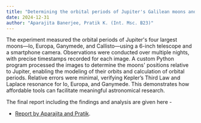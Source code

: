 ```yaml
---
title: "Determining the orbital periods of Jupiter's Galilean moons and verifying Kepler's 3rd law using a smartphone and the 6-inch telescope"
date: 2024-12-31
author: "Aparajita Banerjee, Pratik K. (Int. Msc. B23)"
---
```


The experiment measured the orbital periods of Jupiter's four largest moons—Io, Europa, Ganymede, and Callisto—using a 6-inch telescope and a smartphone camera. Observations were conducted over multiple nights, with precise timestamps recorded for each image. A custom Python program processed the images to determine the moons' positions relative to Jupiter, enabling the modeling of their orbits and calculation of orbital periods. Relative errors were minimal, verifying Kepler’s Third Law and Laplace resonance for Io, Europa, and Ganymede. This demonstrates how affordable tools can facilitate meaningful astronomical research.

The final report including the findings and analysis are given here - 
- [Report by Aparajita and Pratik](/posts/Jupiter_moon_experiment_with_phone.pdf).
